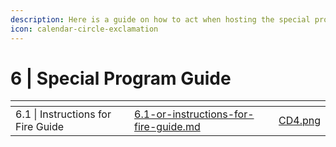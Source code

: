 ```yaml
---
description: Here is a guide on how to act when hosting the special program in-store.
icon: calendar-circle-exclamation
---
```


# 6 | Special Program Guide

<table data-view="cards"><thead><tr><th></th><th data-hidden data-type="content-ref"></th><th data-hidden data-card-cover data-type="files"></th></tr></thead><tbody><tr><td>6.1 | Instructions for Fire Guide</td><td><a href="6.1-or-instructions-for-fire-guide.md">6.1-or-instructions-for-fire-guide.md</a></td><td><a href="../../.gitbook/assets/CD4.png">CD4.png</a></td></tr></tbody></table>
